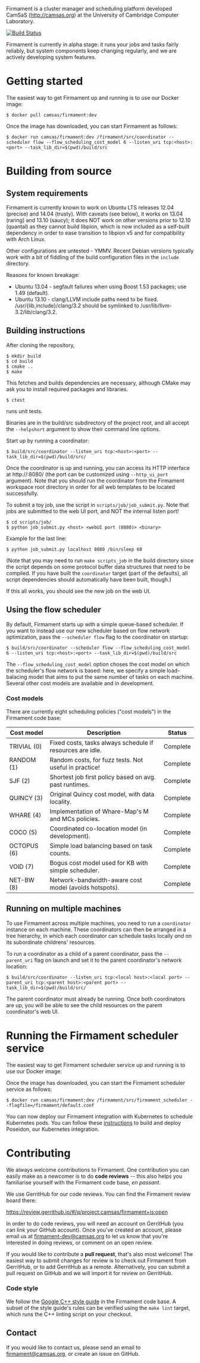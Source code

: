 Firmament is a cluster manager and scheduling platform developed CamSaS
(http://camsas.org) at the University of Cambridge Computer Laboratory.

[![Build Status](https://travis-ci.org/camsas/firmament.svg)](https://travis-ci.org/camsas/firmament)

Firmament is currently in alpha stage: it runs your jobs and tasks fairly
reliably, but system components keep changing regularly, and we are actively
developing system features.

# Getting started

The easiest way to get Firmament up and running is to use our Docker image:

```
$ docker pull camsas/firmament:dev
```

Once the image has downloaded, you can start Firmament as follows:

```console
$ docker run camsas/firmament:dev /firmament/src/coordinator --scheduler flow --flow_scheduling_cost_model 6 --listen_uri tcp:<host>:<port> --task_lib_dir=$(pwd)/build/src
```

# Building from source

## System requirements

Firmament is currently known to work on Ubuntu LTS releases 12.04 (precise) and
14.04 (trusty). With caveats (see below), it works on 13.04 (raring) and 13.10
(saucy); it does NOT work on other versions prior to 12.10 (quantal) as they
cannot build libpion, which is now included as a self-built dependency in order
to ease transition to libpion v5 and for compatibility with Arch Linux.

Other configurations are untested - YMMV. Recent Debian versions typically work
with a bit of fiddling of the build configuration files in the `include`
directory.

Reasons for known breakage:
 * Ubuntu 13.04 - segfault failures when using Boost 1.53 packages; use 1.49
                  (default).
 * Ubuntu 13.10 - clang/LLVM include paths need to be fixed.
                  /usr/{lib,include}/clang/3.2 should be symlinked to
                  /usr/lib/llvm-3.2/lib/clang/3.2.

## Building instructions

After cloning the repository,

```console
$ mkdir build
$ cd build
$ cmake ..
$ make
```

This fetches and builds dependencies are necessary, although CMake may ask you to
install required packages and libraries.

```console
$ ctest
```

runs unit tests.

Binaries are in the build/src subdirectory of the project root, and all accept
the `--helpshort` argument to show their command line options.

Start up by running a coordinator:

```console
$ build/src/coordinator --listen_uri tcp:<host>:<port> --task_lib_dir=$(pwd)/build/src/
```

Once the coordinator is up and running, you can access its HTTP interface at
http://<host>:8080/ (the port can be customized using `--http_ui_port`
argument). Note that you should run the coordinator from the Firmament workspace
root directory in order for all web templates to be located successfully.

To submit a toy job, use the script in `scripts/job/job_submit.py`. Note that
jobs are submitted to the web UI port, and NOT the internal listen port!

```console
$ cd scripts/job/
$ python job_submit.py <host> <webUI port (8080)> <binary>
```

Example for the last line:

```console
$ python job_submit.py localhost 8080 /bin/sleep 60
```

(Note that you may need to run `make scripts_job` in the build directory since
the script depends on some protocol buffer data structures that need to be
compiled. If you have built the `coordinator` target (part of the defaults),
all script dependencies should automatically have been built, though.)

If this all works, you should see the new job on the web UI.

## Using the flow scheduler

By default, Firmament starts up with a simple queue-based scheduler. If you want
to instead use our new scheduler based on flow network optimization, pass
the `--scheduler flow` flag to the coordinator on startup:

```console
$ build/src/coordinator --scheduler flow --flow_scheduling_cost_model 6 --listen_uri tcp:<host>:<port> --task_lib_dir=$(pwd)/build/src
```

The `--flow_scheduling_cost_model` option choses the cost model on which the
scheduler's flow network is based: here, we specify a simple load-balacing model
that aims to put the same number of tasks on each machine. Several other cost
models are available and in development.

### Cost models

There are currently eight scheduling policies ("cost models") in the Firmament
code base:

| Cost model  | Description                                               | Status   |
| ----------- | --------------------------------------------------------- | -------- |
| TRIVIAL (0) | Fixed costs, tasks always schedule if resources are idle. | Complete |
| RANDOM (1)  | Random costs, for fuzz tests. Not useful in practice!     | Complete |
| SJF (2)     | Shortest job first policy based on avg. past runtimes.    | Complete |
| QUINCY (3)  | Original Quincy cost model, with data locality.           | Complete |
| WHARE (4)   | Implementation of Whare-Map's M and MCs policies.         | Complete |
| COCO (5)    | Coordinated co-location model (in development).           | Complete |
| OCTOPUS (6) | Simple load balancing based on task counts.               | Complete |
| VOID (7)    | Bogus cost model used for KB with simple scheduler.       | Complete |
| NET-BW (8)  | Network-bandwidth-aware cost model (avoids hotspots).     | Complete |

## Running on multiple machines

To use Firmament across multiple machines, you need to run a `coordinator`
instance on each machine. These coordinators can then be arranged in a tree
hierarchy, in which each coordinator can schedule tasks locally _and_ on its
subordinate childrens' resources.

To run a coordinator as a child of a parent coordinator, pass the `--parent_uri`
flag on launch and set it to the parent coordinator's network location:
```console
$ build/src/coordinator --listen_uri tcp:<local host>:<local port> --parent_uri tcp:<parent host>:<parent port> --task_lib_dir=$(pwd)/build/src/
```
The parent coordinator must already be running. Once both coordinators are up,
you will be able to see the child resources on the parent coordinator's web UI.

# Running the Firmament scheduler service

The easiest way to get Firmament scheduler service up and running is to use our Docker image:

Once the image has downloaded, you can start the Firmament scheduler service as follows:

```
$ docker run camsas/firmament:dev /firmament/src/firmament_scheduler --flagfile=/firmament/default.conf
```

You can now deploy our Firmament integration with Kubernetes to schedule Kubernetes pods.
You can follow these [instructions](https://github.com/camsas/poseidon/blob/master/README.md)
to build and deploy Poseidon, our Kubernetes integration.


# Contributing

We always welcome contributions to Firmament. One contribution you can
easily make as a newcomer is to do **code reviews** -- this also helps you
familiarise yourself with the Firmament code base, _en passant_.

We use GerritHub for our code reviews. You can find the Firmament review board
there:

https://review.gerrithub.io/#/q/project:camsas/firmament+is:open

In order to do code reviews, you will need an account on GerritHub (you can link
your GitHub account). Once you've created an account, please email us at
firmament-dev@camsas.org to let us know that you're interested in doing reviews,
or comment on an open review.

If you would like to contribute a **pull request**, that's also most welcome!
The easiest way to submit changes for review is to check out Firmament from
GerritHub, or to add GerritHub as a remote. Alternatively, you can submit a pull
request on GitHub and we will import it for review on GerritHub.

### Code style

We follow the [Google C++ style guide](https://google-styleguide.googlecode.com/svn/trunk/cppguide.html)
in the Firmament code base. A subset of the style guide's rules can be verified
using the `make lint` target, which runs the C++ linting script on your
checkout.

## Contact

If you would like to contact us, please send an email to firmament@camsas.org,
or create an issue on GitHub.
